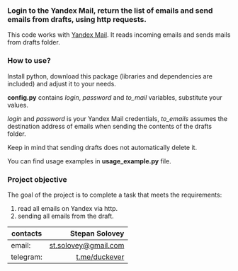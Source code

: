 ### Login to the Yandex Mail, return the list of emails and send emails from drafts, using http requests.

This code works with [Yandex Mail](https://mail.yandex.ru/ "Yandex Mail"). It reads incoming emails and sends mails from drafts folder.

### How to use?

Install python, download this package (libraries and dependencies are included) and adjust it to your needs.

**config.py** contains *login*, *password* and *to_mail* variables, substitute your values. 

*login* and *password* is your Yandex Mail credentials, *to_emails* assumes the destination address of emails when sending the contents of the drafts folder. 

Keep in mind that sending drafts does not automatically delete it.

You can find usage examples in **usage_example.py** file.

### Project objective

The goal of the project is to complete a task that meets the requirements: 
1. read all emails on Yandex via http.
2. sending all emails from the draft.

| contacts        | Stepan Solovey |
| ------------- |-------------:| 
| email:      | st.solovey@gmail.com |
| telegram:      | [t.me/duckever](https://t.me/duckever)      |   
